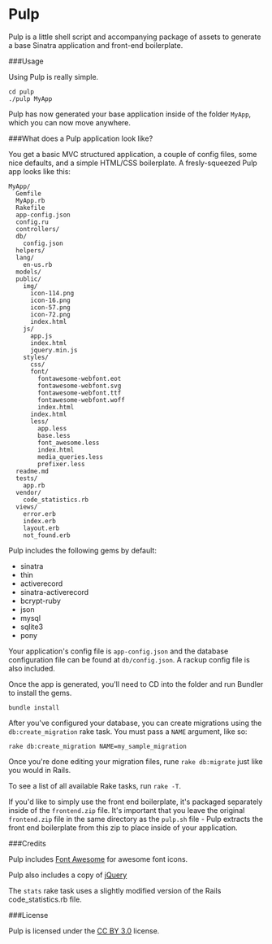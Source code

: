 Pulp
====

Pulp is a little shell script and accompanying package of assets to generate a base Sinatra application and front-end boilerplate.

###Usage

Using Pulp is really simple.

    cd pulp
    ./pulp MyApp

Pulp has now generated your base application inside of the folder `MyApp`, which you can now move anywhere.

###What does a Pulp application look like?

You get a basic MVC structured application, a couple of config files, some nice defaults, and a simple HTML/CSS boilerplate. A fresly-squeezed Pulp app looks like this:

    MyApp/
      Gemfile
      MyApp.rb
      Rakefile
      app-config.json
      config.ru
      controllers/
      db/
        config.json
      helpers/
      lang/
        en-us.rb
      models/
      public/
        img/
          icon-114.png
          icon-16.png
          icon-57.png
          icon-72.png
          index.html
        js/
          app.js
          index.html
          jquery.min.js
        styles/
          css/
          font/
            fontawesome-webfont.eot
            fontawesome-webfont.svg
            fontawesome-webfont.ttf
            fontawesome-webfont.woff
            index.html
          index.html
          less/
            app.less
            base.less
            font_awesome.less
            index.html
            media_queries.less
            prefixer.less
      readme.md
      tests/
        app.rb
      vendor/
        code_statistics.rb
      views/
        error.erb
        index.erb
        layout.erb
        not_found.erb

Pulp includes the following gems by default:

  * sinatra
  * thin
  * activerecord
  * sinatra-activerecord
  * bcrypt-ruby
  * json
  * mysql
  * sqlite3
  * pony

Your application's config file is `app-config.json` and the database configuration file can be found at `db/config.json`. A rackup config file is also included.

Once the app is generated, you'll need to CD into the folder and run Bundler to install the gems.

    bundle install

After you've configured your database, you can create migrations using the `db:create_migration` rake task. You must pass a `NAME` argument, like so:

    rake db:create_migration NAME=my_sample_migration

Once you're done editing your migration files, rune `rake db:migrate` just like you would in Rails. 

To see a list of all available Rake tasks, run `rake -T`.

If you'd like to simply use the front end boilerplate, it's packaged separately inside of the `frontend.zip` file. It's important that you leave the original `frontend.zip` file in the same directory as the `pulp.sh` file - Pulp extracts the front end boilerplate from this zip to place inside of your application.

###Credits

Pulp includes [Font Awesome](http://fortawesome.github.com/Font-Awesome) for awesome font icons.

Pulp also includes a copy of [jQuery](http://jquery.com)

The `stats` rake task uses a slightly modified version of the Rails code_statistics.rb file.

###License

Pulp is licensed under the [CC BY 3.0](http://creativecommons.org/licenses/by/3.0/) license.


